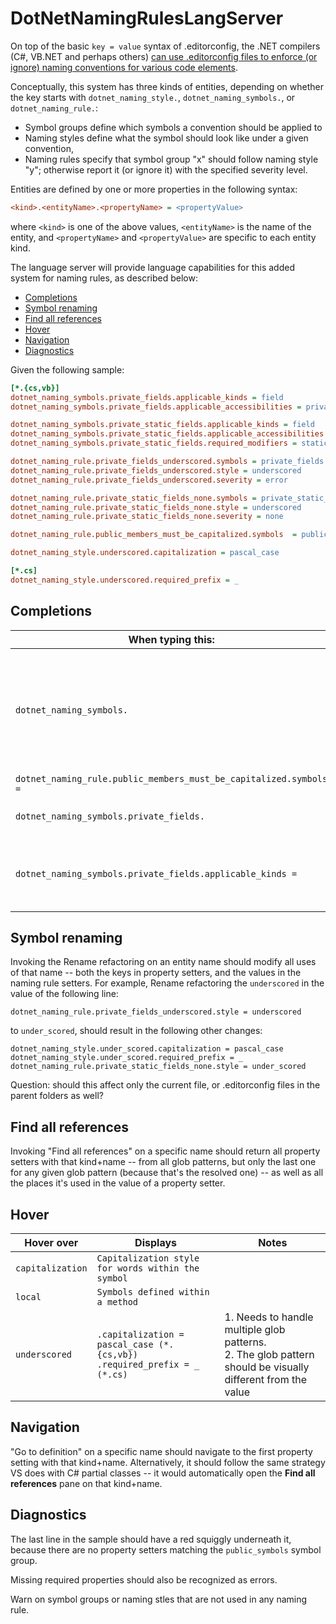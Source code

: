 # DotNetNamingRulesLangServer

On top of the basic `key = value` syntax of .editorconfig, the .NET compilers (C#, VB.NET and perhaps others) [can use .editorconfig files to enforce (or ignore) naming conventions for various code elements](https://docs.microsoft.com/en-us/dotnet/fundamentals/code-analysis/style-rules/naming-rules).

Conceptually, this system has three kinds of entities, depending on whether the key starts with `dotnet_naming_style.`, `dotnet_naming_symbols.`, or `dotnet_naming_rule.`:

* Symbol groups define which symbols a convention should be applied to
* Naming styles define what the symbol should look like under a given convention,
* Naming rules specify that symbol group "x" should follow naming style "y"; otherwise report it (or ignore it) with the specified severity level.

Entities are defined by one or more properties in the following syntax:

```ini
<kind>.<entityName>.<propertyName> = <propertyValue>
```

where `<kind>` is one of the above values, `<entityName>` is the name of the entity, and `<propertyName>` and `<propertyValue>` are specific to each entity kind.

The language server will provide language capabilities for this added system for naming rules, as described below:

* [Completions](#completions)
* [Symbol renaming](#symbol-renaming)
* [Find all references](#find-all-references)
* [Hover](#hover)
* [Navigation](#navigation)
* [Diagnostics](#diagnostics)

Given the following sample:

```ini
[*.{cs,vb}]
dotnet_naming_symbols.private_fields.applicable_kinds = field
dotnet_naming_symbols.private_fields.applicable_accessibilities = private

dotnet_naming_symbols.private_static_fields.applicable_kinds = field
dotnet_naming_symbols.private_static_fields.applicable_accessibilities = private
dotnet_naming_symbols.private_static_fields.required_modifiers = static

dotnet_naming_rule.private_fields_underscored.symbols = private_fields
dotnet_naming_rule.private_fields_underscored.style = underscored
dotnet_naming_rule.private_fields_underscored.severity = error

dotnet_naming_rule.private_static_fields_none.symbols = private_static_fields
dotnet_naming_rule.private_static_fields_none.style = underscored
dotnet_naming_rule.private_static_fields_none.severity = none

dotnet_naming_rule.public_members_must_be_capitalized.symbols  = public_symbols

dotnet_naming_style.underscored.capitalization = pascal_case

[*.cs]
dotnet_naming_style.underscored.required_prefix = _
```

## Completions

| When typing this: | Intellisense: | Comments |
| --- | --- | ---|
| `dotnet_naming_symbols.` | `private_fields`<br/>`private_static_fields`<br/>`public_symbols` | The first two are used in actual symbol definitions.<br/>`public_symbols` is used as the value for a naming rule `symbols` property. |
| `dotnet_naming_rule.public_members_must_be_capitalized.symbols  =` | Same as above | |
| `dotnet_naming_symbols.private_fields.` | `applicable_kinds`<br/>`applicable_accessibilities`<br/>`required_modifiers` | The properties available for symbol groups |
| `dotnet_naming_symbols.private_fields.applicable_kinds =` | `abstract`<br/>`async`<br/>`const`<br/>`must_inherit`<br/>`readonly`<br/>`static`<br/>`shared` | The available values for this property |

## Symbol renaming

Invoking the Rename refactoring on an entity name should modify all uses of that name -- both the keys in property setters, and the values in the naming rule setters. For example, Rename refactoring the `underscored` in the value of the following line:

```
dotnet_naming_rule.private_fields_underscored.style = underscored
```

to `under_scored`, should result in the following other changes:

```
dotnet_naming_style.under_scored.capitalization = pascal_case
dotnet_naming_style.under_scored.required_prefix = _
dotnet_naming_rule.private_static_fields_none.style = under_scored
```

Question: should this affect only the current file, or .editorconfig files in the parent folders as well?

## Find all references

Invoking "Find all references" on a specific name should return all property setters with that kind+name -- from all glob patterns, but only the last one for any given glob pattern (because that's the resolved one) -- as well as all the places it's used in the value of a property setter.

## Hover

| Hover over | Displays | Notes |
| --- | --- | --- |
| `capitalization` | `Capitalization style for words within the symbol` | |
| `local` | `Symbols defined within a method` | |
| `underscored` | `.capitalization = pascal_case (*.{cs,vb})`<br/>`.required_prefix = _ (*.cs)` | 1. Needs to handle multiple glob patterns.<br/>2. The glob pattern should be visually different from the value |

## Navigation

"Go to definition" on a specific name should navigate to the first property setting with that kind+name. Alternatively, it should follow the same strategy VS does with C# partial classes -- it would automatically open the **Find all references** pane on that kind+name.

## Diagnostics

The last line in the sample should have a red squiggly underneath it, because there are no property setters matching the `public_symbols` symbol group.

Missing required properties should also be recognized as errors.

Warn on symbol groups or naming stles that are not used in any naming rule.
